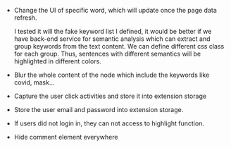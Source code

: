 
- Change the UI of specific word, which will update once the page data refresh.

  I tested it will the fake keyword list I defined, it would be better if we have back-end service for semantic analysis which can extract and group keywords from the text content. We can define different css class for each group. Thus, sentences with different semantics will be highlighted in different colors.

- Blur the whole content of the node which include the keywords like covid, mask...

- Capture the user click activities and store it into extension storage

- Store the user email and password into extension storage.

- If users did not login in, they can not access to highlight function.

- Hide comment element everywhere
